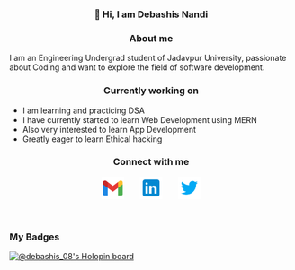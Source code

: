    ### <p align="center"> 👋 Hi, I am Debashis Nandi</p>
   ### <p align="center"> About me</p>
   I am an Engineering Undergrad student of Jadavpur University, passionate about Coding and want to explore the field of software development.
   ### <p align="center"> Currently working on</p>
   - I am learning and practicing DSA
   - I have currently started to learn Web Development using MERN
   - Also very interested to learn App Development
   - Greatly eager to learn Ethical hacking
 
<!-- ## <p align="center">My Github stats</p>
<p align="center"><img width="60%" src="https://github-readme-stats.vercel.app/api?username=Debashis08&show_icons=true&line_height=20&theme=tokyonight" /></p>
<p align="center"><img width="40%" src="https://github-readme-stats.vercel.app/api/top-langs/?username=Debashis08&langs_count=5&theme=tokyonight" /></p> -->


   
   
   
   
   
   
   
### <p align="center"> Connect with me </p>
<p align="center"><a href="mailto:debashisnandi576@gmail.com"><img style="height: 40px; width: 40px" src="/Images/gmail.svg" alt="Gmail_icon"></a>&nbsp;&nbsp;&nbsp;&nbsp;&nbsp;&nbsp;
<a href="https://www.linkedin.com/in/debashis-nandi-219a62195"><img style="height: 40px; width: 40px"  src="/Images/linkedin.svg" alt="Linkedin_icon"></a>&nbsp;&nbsp;&nbsp;&nbsp;&nbsp;&nbsp;
<!-- <a href="https://github.com/Debashis08"><img style="height: 40px; width: 40px"  src="/Images/github_icon.png" alt="Github_icon"></a>&nbsp;&nbsp;&nbsp;&nbsp;&nbsp;&nbsp; -->
<!-- <a href="https://www.facebook.com/profile.php?id=100004941376234"><img style="height: 40px; width: 40px" src="/Images/facebook_logo_icon.png" alt="Facebook_icon"></a>&nbsp;&nbsp;&nbsp;&nbsp;&nbsp;&nbsp;
<a href="https://www.instagram.com/debashis_nandi08?r=nametag"><img style="height: 40px; width: 40px" src="/Images/instagram_icon.png" alt="Instagram_icon"></a>&nbsp;&nbsp;&nbsp;&nbsp;&nbsp;&nbsp; -->
<a href="https://twitter.com/Debashis_0804?t=RlnpBD3uYgcKGMGMIa6NfQ&s=09"><img style="height: 40px; width: 40px"  src="/Images/twitter.svg" alt="Twitter_icon"></a></p>
&nbsp;

### My Badges

[![@debashis_08's Holopin board](https://holopin.me/debashis_08)](https://holopin.io/@debashis_08)
